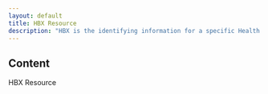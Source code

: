 ```yaml
---
layout: default
title: HBX Resource
description: "HBX is the identifying information for a specific Health Benefits Exchange."
---
```


## Content ##
HBX Resource